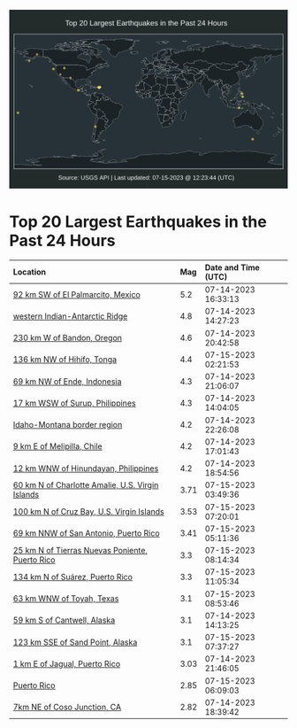 ![Map](./map.png)

# Top 20 Largest Earthquakes in the Past 24 Hours

| Location | Mag | Date and Time (UTC) |
|:---|:---|:---|
| [92 km SW of El Palmarcito, Mexico](https://earthquake.usgs.gov/earthquakes/eventpage/us7000kfsa) | 5.2 | 07-14-2023 16:33:13 |
| [western Indian-Antarctic Ridge](https://earthquake.usgs.gov/earthquakes/eventpage/us7000kfrn) | 4.8 | 07-14-2023 14:27:23 |
| [230 km W of Bandon, Oregon](https://earthquake.usgs.gov/earthquakes/eventpage/us7000kfub) | 4.6 | 07-14-2023 20:42:58 |
| [136 km NW of Hihifo, Tonga](https://earthquake.usgs.gov/earthquakes/eventpage/us7000kfwj) | 4.4 | 07-15-2023 02:21:53 |
| [69 km NW of Ende, Indonesia](https://earthquake.usgs.gov/earthquakes/eventpage/us7000kfuk) | 4.3 | 07-14-2023 21:06:07 |
| [17 km WSW of Surup, Philippines](https://earthquake.usgs.gov/earthquakes/eventpage/us7000kfrj) | 4.3 | 07-14-2023 14:04:05 |
| [Idaho-Montana border region](https://earthquake.usgs.gov/earthquakes/eventpage/us7000kfv7) | 4.2 | 07-14-2023 22:26:08 |
| [9 km E of Melipilla, Chile](https://earthquake.usgs.gov/earthquakes/eventpage/us7000kfsh) | 4.2 | 07-14-2023 17:01:43 |
| [12 km WNW of Hinundayan, Philippines](https://earthquake.usgs.gov/earthquakes/eventpage/us7000kft2) | 4.2 | 07-14-2023 18:54:56 |
| [60 km N of Charlotte Amalie, U.S. Virgin Islands](https://earthquake.usgs.gov/earthquakes/eventpage/pr2023196000) | 3.71 | 07-15-2023 03:49:36 |
| [100 km N of Cruz Bay, U.S. Virgin Islands](https://earthquake.usgs.gov/earthquakes/eventpage/pr2023196001) | 3.53 | 07-15-2023 07:20:01 |
| [69 km NNW of San Antonio, Puerto Rico](https://earthquake.usgs.gov/earthquakes/eventpage/pr71417928) | 3.41 | 07-15-2023 05:11:36 |
| [25 km N of Tierras Nuevas Poniente, Puerto Rico](https://earthquake.usgs.gov/earthquakes/eventpage/pr71417973) | 3.3 | 07-15-2023 08:14:34 |
| [134 km N of Suárez, Puerto Rico](https://earthquake.usgs.gov/earthquakes/eventpage/pr71417983) | 3.3 | 07-15-2023 11:05:34 |
| [63 km WNW of Toyah, Texas](https://earthquake.usgs.gov/earthquakes/eventpage/us7000kfy6) | 3.1 | 07-15-2023 08:53:46 |
| [59 km S of Cantwell, Alaska](https://earthquake.usgs.gov/earthquakes/eventpage/ak0238yq7l0r) | 3.1 | 07-14-2023 14:13:25 |
| [123 km SSE of Sand Point, Alaska](https://earthquake.usgs.gov/earthquakes/eventpage/us7000kfxx) | 3.1 | 07-15-2023 07:37:27 |
| [1 km E of Jagual, Puerto Rico](https://earthquake.usgs.gov/earthquakes/eventpage/pr71417873) | 3.03 | 07-14-2023 21:46:05 |
| [Puerto Rico](https://earthquake.usgs.gov/earthquakes/eventpage/pr71417943) | 2.85 | 07-15-2023 06:09:03 |
| [7km NE of Coso Junction, CA](https://earthquake.usgs.gov/earthquakes/eventpage/ci39613050) | 2.82 | 07-14-2023 18:39:42 |

